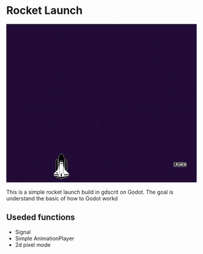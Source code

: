 # Rocket Launch 
![](play.gif)

This is a simple rocket launch build in gdscrit on Godot.
The goal is understand the basic of how to Godot workd

## Useded functions

 - Signal
 - Simple AnimationPlayer
 - 2d pixel mode
  
